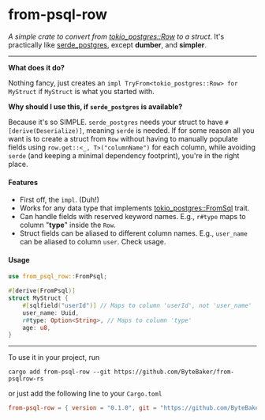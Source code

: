 # from-psql-row

_A simple crate to convert from [tokio_postgres::Row](https://docs.rs/tokio-postgres/latest/tokio_postgres/row/struct.Row.html) to a struct_. It's practically like [serde_postgres](https://docs.rs/serde_postgres/latest/serde_postgres/), except **dumber**, and **simpler**.

---


**What does it do?**

Nothing fancy, just creates an `impl TryFrom<tokio_postgres::Row> for MyStruct` if `MyStruct` is what you started with.

**Why should I use this, if `serde_postgres` is available?**

Because it's so SIMPLE. `serde_postgres` needs your struct to have `#[derive(Deserialize)]`, meaning `serde` is needed. If for some reason all you want is to create a struct from `Row` without having to manually populate fields using `row.get::<_, T>("columnName")` for each column, while avoiding `serde` (and keeping a minimal dependency footprint), you're in the right place.

#### Features
- First off, the `impl`. (Duh!) 
- Works for any data type that implements [tokio_postgres::FromSql](https://docs.rs/tokio-postgres/latest/tokio_postgres/types/trait.FromSql.html) trait.
- Can handle fields with reserved keyword names. E.g., `r#type` maps to column "**type**" inside the `Row`.
- Struct fields can be aliased to different column names. E.g., `user_name` can be aliased to column `user`. Check usage.

#### Usage
```rust
use from_psql_row::FromPsql;

#[derive(FromPsql)]
struct MyStruct {
    #[sqlfield("userId")] // Maps to column 'userId', not 'user_name'
    user_name: Uuid,
    r#type: Option<String>, // Maps to column 'type'
    age: u8,
}
```
---
To use it in your project, run
```
cargo add from-psql-row --git https://github.com/ByteBaker/from-psqlrow-rs
```
or just add the following line to your `Cargo.toml`
```toml
from-psql-row = { version = "0.1.0", git = "https://github.com/ByteBaker/from-psqlrow-rs" }
```
